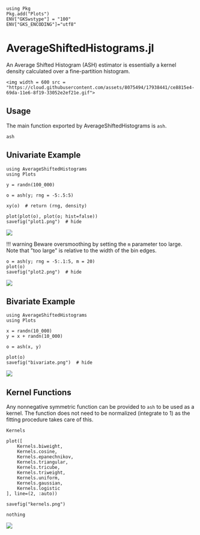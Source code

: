 ```@setup index
using Pkg
Pkg.add("Plots")
ENV["GKSwstype"] = "100"
ENV["GKS_ENCODING"]="utf8"
```

# AverageShiftedHistograms.jl


An Average Shifted Histogram (ASH) estimator is essentially a kernel density calculated
over a fine-partition histogram.

```@raw html
<img width = 600 src = "https://cloud.githubusercontent.com/assets/8075494/17938441/ce8815e4-69da-11e6-8f19-33052e2ef21e.gif">
```


## Usage

The main function exported by AverageShiftedHistograms is `ash`.

```@docs
ash
```

## Univariate Example

```@example index
using AverageShiftedHistograms
using Plots

y = randn(100_000)

o = ash(y; rng = -5:.5:5)

xy(o)  # return (rng, density)

plot(plot(o), plot(o; hist=false))
savefig("plot1.png")  # hide
```
![](plot1.png)


!!! warning
    Beware oversmoothing by setting the `m` parameter too large.  Note that "too large" is relative
    to the width of the bin edges.

```@example index
o = ash(y; rng = -5:.1:5, m = 20)
plot(o)
savefig("plot2.png")  # hide
```
![](plot2.png)


## Bivariate Example

```@example index
using AverageShiftedHistograms
using Plots

x = randn(10_000)
y = x + randn(10_000)

o = ash(x, y)

plot(o)
savefig("bivariate.png")  # hide
```

![](bivariate.png)

## Kernel Functions

Any nonnegative symmetric function can be provided to `ash` to be used as a kernel.  The function does not need to be normalized (integrate to 1) as the fitting procedure takes care of this.

```@docs
Kernels
```

```@eval index
plot([
    Kernels.biweight,    
    Kernels.cosine,      
    Kernels.epanechnikov,
    Kernels.triangular,  
    Kernels.tricube,     
    Kernels.triweight,   
    Kernels.uniform,     
    Kernels.gaussian,
    Kernels.logistic
], line=(2, :auto))

savefig("kernels.png")

nothing
```
![](kernels.png)
